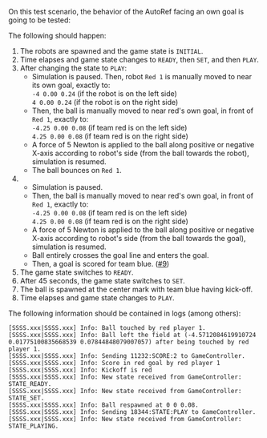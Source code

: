 On this test scenario, the behavior of the AutoRef facing an own goal is going to be tested:

The following should happen:

1. The robots are spawned and the game state is `INITIAL`.
2. Time elapses and game state changes to `READY`, then `SET`, and then `PLAY`.
3. After changing the state to `PLAY`:
   - Simulation is paused. Then, robot `Red 1` is manually moved to near its own goal, exactly to:\
   `-4 0.00 0.24` (if the robot is on the left side)\
   `4 0.00 0.24` (if the robot is on the right side)
   - Then, the ball is manually moved to near red's own goal, in front of `Red 1`, exactly to:\
   `-4.25 0.00 0.08` (if team red is on the left side)\
   `4.25 0.00 0.08` (if team red is on the right side)
   - A force of 5 Newton is applied to the ball along positive or negative X-axis according to robot's side (from the ball towards the robot), simulation is resumed.
   - The ball bounces on `Red 1`.
4. - Simulation is paused.
   - Then, the ball is manually moved to near red's own goal, in front of `Red 1`, exactly to:\
   `-4.25 0.00 0.08` (if team red is on the left side)\
   `4.25 0.00 0.08` (if team red is on the right side)
   - A force of 5 Newton is applied to the ball along positive or negative X-axis according to robot's side (from the ball towards the goal), simulation is resumed.
   - Ball entirely crosses the goal line and enters the goal.
   - Then, a goal is scored for team blue. ([#9](https://github.com/RoboCup-Humanoid-TC/webots/issues/9))
5. The game state switches to `READY`.
6. After 45 seconds, the game state switches to `SET`.
7. The ball is spawned at the center mark with team blue having kick-off.
8. Time elapses and game state changes to `PLAY`.

The following information should be contained in logs (among others):

```
[SSSS.xxx|SSSS.xxx] Info: Ball touched by red player 1.
[SSSS.xxx|SSSS.xxx] Info: Ball left the field at (-4.5712084619910724 0.01775100835668539 0.07844848079007057) after being touched by red player 1.
[SSSS.xxx|SSSS.xxx] Info: Sending 11232:SCORE:2 to GameController.
[SSSS.xxx|SSSS.xxx] Info: Score in red goal by red player 1
[SSSS.xxx|SSSS.xxx] Info: Kickoff is red
[SSSS.xxx|SSSS.xxx] Info: New state received from GameController: STATE_READY.
[SSSS.xxx|SSSS.xxx] Info: New state received from GameController: STATE_SET.
[SSSS.xxx|SSSS.xxx] Info: Ball respawned at 0 0 0.08.
[SSSS.xxx|SSSS.xxx] Info: Sending 18344:STATE:PLAY to GameController.
[SSSS.xxx|SSSS.xxx] Info: New state received from GameController: STATE_PLAYING.
```
